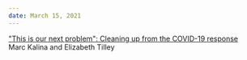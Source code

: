 ```yaml
---
date: March 15, 2021
---
```


["This is our next problem": Cleaning up from the COVID-19 response](https://www.are.na/block/10770296)
<br> Marc Kalina and Elizabeth Tilley